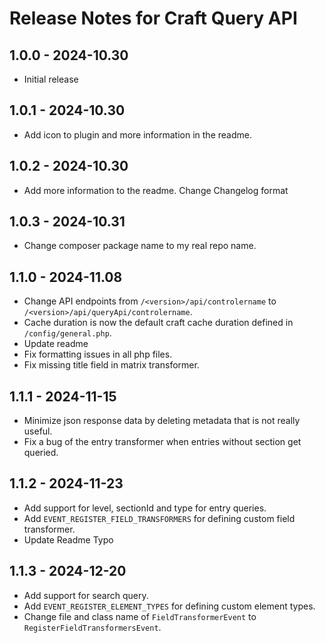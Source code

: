 # Release Notes for Craft Query API

## 1.0.0 - 2024-10.30
- Initial release

## 1.0.1 - 2024-10.30
- Add icon to plugin and more information in the readme.

## 1.0.2 - 2024-10.30
- Add more information to the readme. Change Changelog format

## 1.0.3 - 2024-10.31
- Change composer package name to my real repo name.

## 1.1.0 - 2024-11.08

- Change API endpoints from `/<version>/api/controlername` to `/<version>/api/queryApi/controlername`.
- Cache duration is now the default craft cache duration defined in `/config/general.php`.
- Update readme
- Fix formatting issues in all php files.
- Fix missing title field in matrix transformer.

## 1.1.1 - 2024-11-15

- Minimize json response data by deleting metadata that is not really useful.
- Fix a bug of the entry transformer when entries without section get queried.

## 1.1.2 - 2024-11-23

- Add support for level, sectionId and type for entry queries.
- Add `EVENT_REGISTER_FIELD_TRANSFORMERS` for defining custom field transformer.
- Update Readme Typo

## 1.1.3 - 2024-12-20

- Add support for search query.
- Add `EVENT_REGISTER_ELEMENT_TYPES` for defining custom element types.
- Change file and class name of `FieldTransformerEvent` to `RegisterFieldTransformersEvent`.
